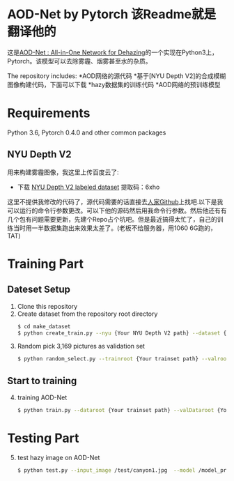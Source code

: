 # AOD-Net by Pytorch 该Readme就是翻译他的

这是[AOD-Net : All-in-One Network for Dehazing](https://arxiv.org/abs/1707.06543)的一个实现在Python3上，Pytorch。该模型可以去除雾霾、烟雾甚至水的杂质。

The repository includes:
*AOD网络的源代码
*基于[NYU Depth V2]的合成模糊图像构建代码，下面可以下载
*hazy数据集的训练代码
*AOD网络的预训练模型

# Requirements
Python 3.6, Pytorch 0.4.0 and other common packages

## NYU Depth V2
用来构建雾霾图像，我这里上传百度云了:
* 下载 [NYU Depth V2 labeled dataset](https://pan.baidu.com/s/1_wtUSDDgy-Vai40H5c4pwg)
提取码：6xho

这里不提供我修改的代码了，源代码需要的话直接去[人家Github](https://github.com/weber0522bb/AODnet-by-pytorch)上找吧.以下是我可以运行的命令行参数更改。可以下他的源码然后用我命令行参数。然后他还有有几个包有问题需要更新，先建个Repo占个坑吧。但是最近搞得太忙了，自己的训练当时用一半数据集跑出来效果太差了。(老板不给服务器，用1060 6G跑的，TAT)

# Training Part
## Dateset Setup
1. Clone this repository
2. Create dataset from the repository root directory
    ```bash
    $ cd make_dataset
    $ python create_train.py --nyu {Your NYU Depth V2 path} --dataset {Your trainset path}
    ``` 
3. Random pick 3,169 pictures as validation set
    ```bash
    $ python random_select.py --trainroot {Your trainset path} --valroot {Your valset path}
    ```
## Start to training
4. training AOD-Net
    ```bash
    $ python train.py --dataroot {Your trainset path} --valDataroot {Your valset path} --cuda
    ```
# Testing Part
5. test hazy image on AOD-Net
    ```bash
    $ python test.py --input_image /test/canyon1.jpg  --model /model_pretrained/AOD_net_epoch_relu_10.pth --output_filename /result/canyon1_dehaze.jpg --cuda
    ```
